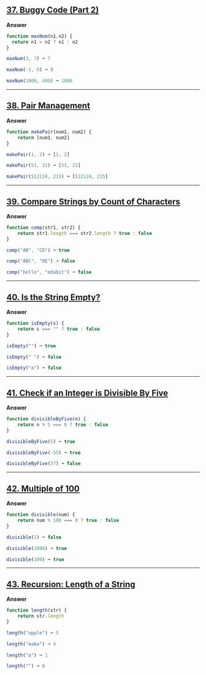 ## [37. Buggy Code (Part 2)](https://edabit.com/challenge/uE9AJ4sSrrpSASMpu)

**Answer**

```js
function maxNum(n1,n2) {
  return n1 > n2 ? n1 : n2
}

maxNum(3, 7) ➞ 7

maxNum(-1, 0) ➞ 0

maxNum(1000, 400) ➞ 1000

```
---

## [38. Pair Management](https://edabit.com/challenge/BFnsRqe8PFvEwcRNt)

**Answer**

```js
function makePair(num1, num2) {
	return [num1, num2]
}

makePair(1, 2) ➞ [1, 2]

makePair(51, 21) ➞ [51, 21]

makePair(512124, 215) ➞ [512124, 215]

```
---

## [39. Compare Strings by Count of Characters](https://edabit.com/challenge/yHGowWucg3k2kJdZ4)

**Answer**

```js
function comp(str1, str2) {
	return str1.length === str2.length ? true : false
}

comp("AB", "CD") ➞ true

comp("ABC", "DE") ➞ false

comp("hello", "edabit") ➞ false

```
---

## [40. Is the String Empty?](https://edabit.com/challenge/EzbfiquDoAc2Zc9FL)

**Answer**

```js
function isEmpty(s) {
	return s === "" ? true : false
}

isEmpty("") ➞ true

isEmpty(" ") ➞ false

isEmpty("a") ➞ false

```
---

## [41. Check if an Integer is Divisible By Five](https://edabit.com/challenge/iBQYbSHZGhpktLRdn)

**Answer**

```js
function divisibleByFive(n) {
	return n % 5 === 0 ? true : false
}

divisibleByFive(5) ➞ true

divisibleByFive(-55) ➞ true

divisibleByFive(37) ➞ false

```
---

## [42. Multiple of 100](https://edabit.com/challenge/qMr6wYGr6NaXAPQGF)

**Answer**

```js
function divisible(num) {
	return num % 100 === 0 ? true : false
}

divisible(1) ➞ false

divisible(1000) ➞ true

divisible(100) ➞ true

```
---

## [43. Recursion: Length of a String](https://edabit.com/challenge/4MSbtYFBiRtxHEkY8)

**Answer**

```js
function length(str) {
	return str.length
}

length("apple") ➞ 5

length("make") ➞ 4

length("a") ➞ 1

length("") ➞ 0

```